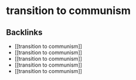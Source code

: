 # transition to communism



<a id="org9de2cd0"></a>

## Backlinks

-   [[transition to communism]]
-   [[transition to communism]]
-   [[transition to communism]]
-   [[transition to communism]]
-   [[transition to communism]]
